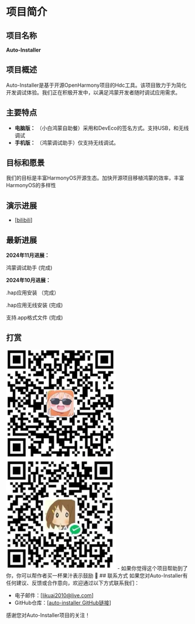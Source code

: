 # 项目简介

## 项目名称

**Auto-Installer**

## 项目概述

Auto-Installer是基于开源OpenHarmony项目的Hdc工具。该项目致力于为简化开发调试体验。我们正在积极开发中，以满足鸿蒙开发者随时调试应用需求。

## 主要特点

- **电脑版：** （小白鸿蒙自助餐）采用和DevEco的签名方式。支持USB，和无线调试
- **手机版：** （鸿蒙调试助手）仅支持无线调试。

## 目标和愿景

我们的目标是丰富HarmonyOS开源生态。加快开源项目移植鸿蒙的效率，丰富HarmonyOS的多样性
## 演示进展
- [[bilibili](https://www.bilibili.com/video/BV1h5411y79y/?spm_id_from=pageDriver&vd_source=a57591f50ada2248ca93e7f3a05e6fe8)]
## 最新进展
**2024年11月进展：**
  
 鸿蒙调试助手 (完成)

**2024年10月进展：**
  
 .hap应用安装 （完成）
  
 .hap应用无线安装 (完成)
  
支持.app格式文件 (完成)
  
## 打赏
<img alt="支付宝" height="300" src="alipay.png" width="300" title="支付宝"/>
<img alt="微信" height="300" src="weixin.jpg" width="300" title="微信" />
- 如果你觉得这个项目帮助到了你，你可以帮作者买一杯果汁表示鼓励 🍹
## 联系方式
如果您对Auto-Installer有任何建议、反馈或合作意向，欢迎通过以下方式联系我们：

- 电子邮件：[likuai2010@live.com]
- GitHub仓库：[[auto-installer GitHub链接](https://github.com/likuai2010/auto-installer/)]

感谢您对Auto-Installer项目的关注！
